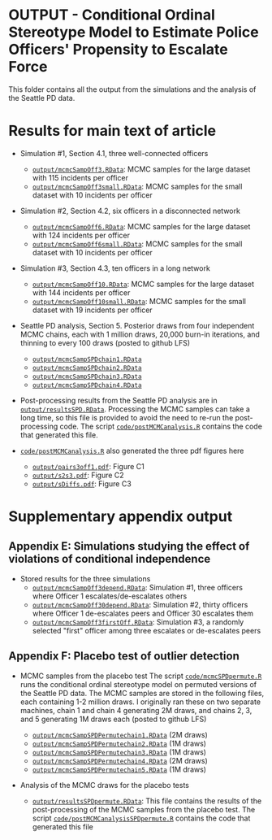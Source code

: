 OUTPUT - Conditional Ordinal Stereotype Model to Estimate Police Officers' Propensity to Escalate Force
================

This folder contains all the output from the simulations and the analysis of the Seattle PD data.

# Results for main text of article

- Simulation #1, Section 4.1, three well-connected officers
    - [`output/mcmcSampOff3.RData`](mcmcSampOff3.RData): MCMC samples for the large dataset with 115 incidents per officer
    - [`output/mcmcSampOff3small.RData`](mcmcSampOff3small.RData): MCMC samples for the small dataset with 10 incidents per officer
    
- Simulation #2, Section 4.2, six officers in a disconnected network
    - [`output/mcmcSampOff6.RData`](mcmcSampOff6.RData): MCMC samples for the large dataset with 124 incidents per officer
    - [`output/mcmcSampOff6small.RData`](mcmcSampOff6small.RData): MCMC samples for the small dataset with 10 incidents per officer
    
- Simulation #3, Section 4.3, ten officers in a long network
    - [`output/mcmcSampOff10.RData`](mcmcSampOff10.RData): MCMC samples for the large dataset with 144 incidents per officer
    - [`output/mcmcSampOff10small.RData`](mcmcSampOff10small.RData): MCMC samples for the small dataset with 19 incidents per officer
    
- Seattle PD analysis, Section 5. Posterior draws from four independent MCMC chains, each with 1 million draws, 20,000 burn-in iterations, and thinning to every 100 draws (posted to github LFS)
    - [`output/mcmcSampSPDchain1.RData`](mcmcSampSPDchain1.RData)
    - [`output/mcmcSampSPDchain2.RData`](mcmcSampSPDchain2.RData)
    - [`output/mcmcSampSPDchain3.RData`](mcmcSampSPDchain3.RData)
    - [`output/mcmcSampSPDchain4.RData`](mcmcSampSPDchain4.RData)
    
- Post-processing results from the Seattle PD analysis are in [`output/resultsSPD.RData`](resultsSPD.RData). Processing the MCMC samples can take a long time, so this file is provided to avoid the need to re-run the post-processing code. The script [`code/postMCMCanalysis.R`](../code/postMCMCanalysis.R) contains the code that generated this file.

- [`code/postMCMCanalysis.R`](../code/postMCMCanalysis.R) also generated the three pdf figures here
    - [`output/pairs3off1.pdf`](pairs3off1.pdf): Figure C1
    - [`output/s2s3.pdf`](s2s3.pdf): Figure C2
    - [`output/sDiffs.pdf`](sDiffs.pdf): Figure C3
    
# Supplementary appendix output

## Appendix E: Simulations studying the effect of violations of conditional independence

- Stored results for the three simulations
    - [`output/mcmcSampOff3depend.RData`](mcmcSampOff3depend.RData): Simulation #1, three officers where Officer 1 escalates/de-escalates others
    - [`output/mcmcSampOff30depend.RData`](mcmcSampOff30depend.RData): Simulation #2, thirty officers where Officer 1 de-escalates peers and Officer 30 escalates them
    - [`output/mcmcSampOff3firstOff.RData`](mcmcSampOff3firstOff.RData): Simulation #3, a randomly selected "first" officer among three escalates or de-escalates peers

## Appendix F: Placebo test of outlier detection

- MCMC samples from the placebo test The script [`code/mcmcSPDpermute.R`](../code/mcmcSPDpermute.R) runs the conditional ordinal stereotype model on permuted versions of the Seattle PD data. The MCMC samples are stored in the following files, each containing 1-2 million draws. I originally ran these on two separate machines, chain 1 and chain 4 generating 2M draws, and chains 2, 3, and 5 generating 1M draws each  (posted to github LFS)
    - [`output/mcmcSampSPDPermutechain1.RData`](mcmcSampSPDPermutechain1.RData) (2M draws)
    - [`output/mcmcSampSPDPermutechain2.RData`](mcmcSampSPDPermutechain2.RData) (1M draws)
    - [`output/mcmcSampSPDPermutechain3.RData`](mcmcSampSPDPermutechain3.RData) (1M draws)
    - [`output/mcmcSampSPDPermutechain4.RData`](mcmcSampSPDPermutechain4.RData) (2M draws)
    - [`output/mcmcSampSPDPermutechain5.RData`](mcmcSampSPDPermutechain5.RData) (1M draws)

- Analysis of the MCMC draws for the placebo tests
    - [`output/resultsSPDpermute.RData`](resultsSPDpermute.RData): This file contains the results of the post-processing of the MCMC samples from the placebo test. The script [`code/postMCMCanalysisSPDpermute.R`](../code/postMCMCanalysisSPDpermute.R) contains the code that generated this file
